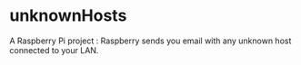 unknownHosts
============

A Raspberry Pi project : Raspberry sends you email with any unknown host connected to your LAN.
